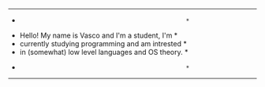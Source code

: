 ******************************************************
*                                                    *
*  Hello! My name is Vasco and I'm a student, I'm    *
*  currently studying programming and am intrested   *
*  in (somewhat) low level languages and OS theory.  *
*                                                    *
******************************************************
    
